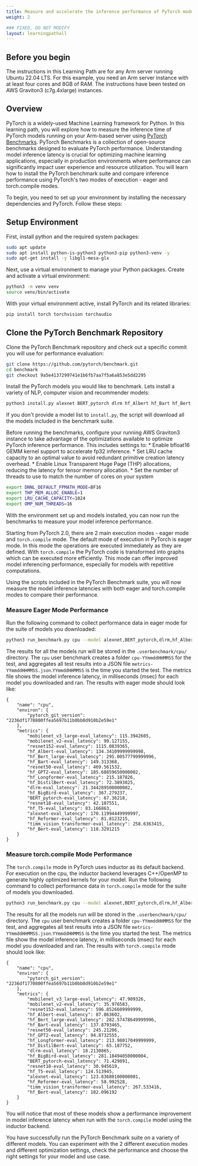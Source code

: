 ```yaml
---
title: Measure and accelerate the inference performance of PyTorch models on Arm servers
weight: 2

### FIXED, DO NOT MODIFY
layout: learningpathall
---
```


## Before you begin
The instructions in this Learning Path are for any Arm server running Ubuntu 22.04 LTS. For this example, you need an Arm server instance with at least four cores and 8GB of RAM. The instructions have been tested on AWS Graviton3 (c7g.4xlarge) instances.

## Overview
PyTorch is a widely-used Machine Learning framework for Python. In this learning path, you will explore how to measure the inference time of PyTorch models running on your Arm-based server using [PyTorch Benchmarks](https://github.com/pytorch/benchmark). PyTorch Benchmarks is a collection of open-source benchmarks designed to evaluate PyTorch performance. Understanding model inference latency is crucial for optimizing machine learning applications, especially in production environments where performance can significantly impact user experience and resource utilization. You will learn how to install the PyTorch benchmark suite and compare inference performance using PyTorch's two modes of execution - eager and torch.compile modes.

To begin, you need to set up your environment by installing the necessary dependencies and PyTorch. Follow these steps:

## Setup Environment

First, install python and the required system packages:

```bash
sudo apt update
sudo apt install python-is-python3 python3-pip python3-venv -y
sudo apt-get install -y libgl1-mesa-glx
```

Next, use a virtual environment to manage your Python packages. Create and activate a virtual environment:

```bash
python3 -m venv venv
source venv/bin/activate
```

With your virtual environment active, install PyTorch and its related libraries:

```bash
pip install torch torchvision torchaudio
```

## Clone the PyTorch Benchmark Repository

Clone the PyTorch Benchmark repository and check out a specific commit you will use for performance evaluation:

```bash
git clone https://github.com/pytorch/benchmark.git
cd benchmark
git checkout 9a5e4137299741e1b6fb7aa7f5a6a853e5dd2295
```
Install the PyTorch models you would like to benchmark. Lets install a variety of NLP, computer vision and recommender models:

```bash
python3 install.py alexnet BERT_pytorch dlrm hf_Albert hf_Bart hf_Bert hf_Bert_large hf_BigBird hf_DistilBert hf_GPT2 hf_Longformer hf_Reformer hf_T5 mobilenet_v2 mobilenet_v3_large resnet152 resnet18 resnet50 timm_vision_transformer
```

If you don't provide a model list to `install.py`, the script will download all the models included in the benchmark suite.

Before running the benchmarks, configure your running AWS Graviton3 instance to take advantage of the optimizations available to optimize PyTorch inference performance. This includes settings to:
	* Enable bfloat16 GEMM kernel support to accelerate fp32 inference.
	* Set LRU cache capacity to an optimal value to avoid redundant primitive creation latency overhead.
	* Enable Linux Transparent Huge Page (THP) allocations, reducing the latency for tensor memory allocation.
	* Set the number of threads to use to match the number of cores on your system

```bash
export DNNL_DEFAULT_FPMATH_MODE=BF16
export THP_MEM_ALLOC_ENABLE=1
export LRU_CACHE_CAPACITY=1024
export OMP_NUM_THREADS=16
```

With the environment set up and models installed, you can now run the benchmarks to measure your model inference performance.

Starting from PyTorch 2.0, there are 2 main execution modes - eager mode and `torch.compile` mode. The default mode of execution in PyTorch is eager mode. In this mode the operations are executed immediately as they are defined. With `torch.compile` the PyTorch code is transformed into graphs which can be executed more efficiently. This mode can offer improved model inferencing performance, especially for models with repetitive computations. 

Using the scripts included in the PyTorch Benchmark suite, you will now measure the model inference latencies with both eager and torch.compile modes to compare their performance.

### Measure Eager Mode Performance

Run the following command to collect performance data in eager mode for the suite of models you downloaded:

```bash
python3 run_benchmark.py cpu --model alexnet,BERT_pytorch,dlrm,hf_Albert,hf_Bart,hf_Bert,hf_Bert_large,hf_BigBird,hf_DistilBert,hf_GPT2,hf_Longformer,hf_Reformer,hf_T5,mobilenet_v2,mobilenet_v3_large,resnet152,resnet18,resnet50,timm_vision_transformer --test eval --metrics="latencies"
```
The results for all the models run will be stored in the `.userbenchmark/cpu/` directory. The `cpu` user benchmark creates a folder `cpu-YYmmddHHMMSS` for the test, and aggregates all test results into a JSON file `metrics-YYmmddHHMMSS.json`.`YYmmddHHMMSS` is the time you started the test. The metrics file shows the model inference latency, in milliseconds (msec) for each model you downloaded and ran. The results with eager mode should look like:

```output
{
    "name": "cpu",
    "environ": {
        "pytorch_git_version": "2236df1770800ffea5697b11b0bb0d910b2e59e1"
    },
    "metrics": {
        "mobilenet_v3_large-eval_latency": 115.3942605,
        "mobilenet_v2-eval_latency": 99.127155,
        "resnet152-eval_latency": 1115.0839365,
        "hf_Albert-eval_latency": 134.34109999999998,
        "hf_Bert_large-eval_latency": 295.00577799999996,
        "hf_Bart-eval_latency": 149.313368,
        "resnet50-eval_latency": 469.561532,
        "hf_GPT2-eval_latency": 185.68859650000002,
        "hf_Longformer-eval_latency": 215.187826,
        "hf_DistilBert-eval_latency": 72.3893025,
        "dlrm-eval_latency": 21.344289500000002,
        "hf_BigBird-eval_latency": 367.279237,
        "BERT_pytorch-eval_latency": 67.36218,
        "resnet18-eval_latency": 42.107551,
        "hf_T5-eval_latency": 83.166863,
        "alexnet-eval_latency": 170.11994449999997,
        "hf_Reformer-eval_latency": 81.8123215,
        "timm_vision_transformer-eval_latency": 258.6363415,
        "hf_Bert-eval_latency": 118.3291215
    }
}
```
### Measure torch.compile Mode Performance

The `torch.compile` mode in PyTorch uses inductor as its default backend. For execution on the cpu, the inductor backend leverages C++/OpenMP to generate highly optimized kernels for your model. Run the following command to collect performance data in `torch.compile` mode for the suite of models you downloaded. 

```bash
python3 run_benchmark.py cpu --model alexnet,BERT_pytorch,dlrm,hf_Albert,hf_Bart,hf_Bert,hf_Bert_large,hf_BigBird,hf_DistilBert,hf_GPT2,hf_Longformer,hf_Reformer,hf_T5,mobilenet_v2,mobilenet_v3_large,resnet152,resnet18,resnet50,timm_vision_transformer --test eval --torchdynamo inductor --metrics="latencies"
```

The results for all the models run will be stored in the `.userbenchmark/cpu/` directory. The `cpu` user benchmark creates a folder `cpu-YYmmddHHMMSS` for the test, and aggregates all test results into a JSON file `metrics-YYmmddHHMMSS.json`.`YYmmddHHMMSS` is the time you started the test. The metrics file show the model inference latency, in milliseconds (msec) for each model you downloaded and ran. The results with `torch.compile` mode should look like:

```output
{
    "name": "cpu",
    "environ": {
        "pytorch_git_version": "2236df1770800ffea5697b11b0bb0d910b2e59e1"
    },
    "metrics": {
        "mobilenet_v3_large-eval_latency": 47.909326,
        "mobilenet_v2-eval_latency": 35.976583,
        "resnet152-eval_latency": 596.8526609999999,
        "hf_Albert-eval_latency": 87.863602,
        "hf_Bert_large-eval_latency": 282.57478649999996,
        "hf_Bart-eval_latency": 137.8793465,
        "resnet50-eval_latency": 245.21206,
        "hf_GPT2-eval_latency": 94.8732555,
        "hf_Longformer-eval_latency": 213.98017049999999,
        "hf_DistilBert-eval_latency": 65.187752,
        "dlrm-eval_latency": 18.2130865,
        "hf_BigBird-eval_latency": 281.18494050000004,
        "BERT_pytorch-eval_latency": 71.429891,
        "resnet18-eval_latency": 30.945619,
        "hf_T5-eval_latency": 124.513945,
        "alexnet-eval_latency": 123.83680100000001,
        "hf_Reformer-eval_latency": 58.992528,
        "timm_vision_transformer-eval_latency": 267.533416,
        "hf_Bert-eval_latency": 102.096192
    }
}
```
You will notice that most of these models show a performance improvement in model inference latency when run with the `torch.compile` model using the inductor backend.

You have successfully run the PyTorch Benchmark suite on a variety of different models. You can experiment with the 2 different execution modes and different optimization settings, check the performance and choose the right settings for your model and use case.



